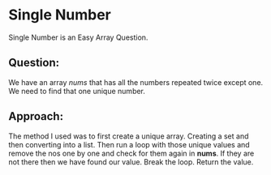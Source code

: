 # Single Number

Single Number is an Easy Array Question.

## Question:
We have an array *nums* that has all the numbers repeated twice except one. We need to find that one unique number.  

## Approach:
The method I used was to first create a unique array. Creating a set and then converting into a list.
Then run a loop with those unique values and remove the nos one by one and check for them again in **nums**. If they are not there then we have found our value.
Break the loop. Return the value.
